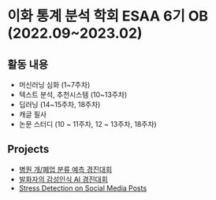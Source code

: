 # 이화 통계 분석 학회 ESAA 6기 OB (2022.09~2023.02)

## 활동 내용

- 머신러닝 심화 (1~7주차)
- 텍스트 분석, 추천시스템 (10~13주차)
- 딥러닝 (14~15주차, 18주차)
- 캐글 필사
- 논문 스터디 (10 ~ 11주차, 12 ~ 13주차, 18주차)



## Projects
- [병원 개/폐업 분류 예측 경진대회](https://view.officeapps.live.com/op/view.aspx?src=https%3A%2F%2Fraw.githubusercontent.com%2Fdahlia52%2FESAA_OB%2Fmain%2FProject%2FOB-team2-project1-PPT.pptx&wdOrigin=BROWSELINK)
- [발화자의 감성인식 AI 경진대회](https://view.officeapps.live.com/op/view.aspx?src=https%3A%2F%2Fraw.githubusercontent.com%2Fdahlia52%2FESAA_OB%2Fmain%2FProject%2FOB-team2-project2-final-presentation.pptx&wdOrigin=BROWSELINK)
- [Stress Detection on Social Media Posts](https://github.com/dahlia52/ESAA_OB/blob/main/Project/OB-team2-project3-final-presentation.pdf)
